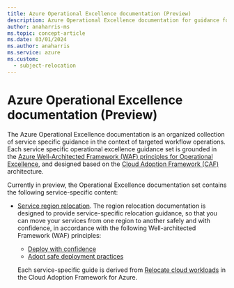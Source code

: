 ```yaml
---
title: Azure Operational Excellence documentation (Preview)
description: Azure Operational Excellence documentation for guidance for specific workload operations and projects
author: anaharris-ms
ms.topic: concept-article
ms.date: 03/01/2024
ms.author: anaharris
ms.service: azure
ms.custom:
  - subject-relocation
---
```


# Azure Operational Excellence documentation (Preview)


The Azure Operational Excellence documentation is an organized collection of service specific guidance in the context of targeted workflow operations. Each service specific operational excellence guidance set is grounded in the [Azure Well-Architected Framework (WAF) principles for Operational Excellence](/azure/well-architected/operational-excellence/principles), and designed based on the [Cloud Adoption Framework (CAF)](/azure/cloud-adoption-framework/) architecture. 

Currently in preview, the Operational Excellence documentation set contains the following service-specific content:

- [Service region relocation](./overview-relocation.md). The region relocation documentation is designed to provide service-specific relocation guidance, so that you can move your services from one region to another safely and with confidence, in accordance with the following Well-architected Framework (WAF) principles:
    - [Deploy with confidence](/azure/well-architected/operational-excellence/principles#deploy-with-confidence) 
    - [Adopt safe deployment practices](/azure/well-architected/operational-excellence/principles#adopt-safe-deployment-practices)  

    Each service-specific guide is derived from [Relocate cloud workloads](/azure/cloud-adoption-framework/relocate/) in the Cloud Adoption Framework for Azure.


